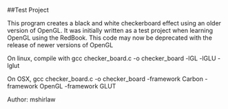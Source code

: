 ##Test Project

This program creates a black and white checkerboard effect using an older version of OpenGL. It was initially written as a test project when learning OpenGL using the RedBook. This code may now be deprecated with the release of newer versions of OpenGL

On linux, compile with gcc checker_board.c -o checker_board -lGL -lGLU -lglut

On OSX, gcc checker_board.c -o checker_board -framework Carbon -framework OpenGL -framework GLUT
 
Author: mshirlaw